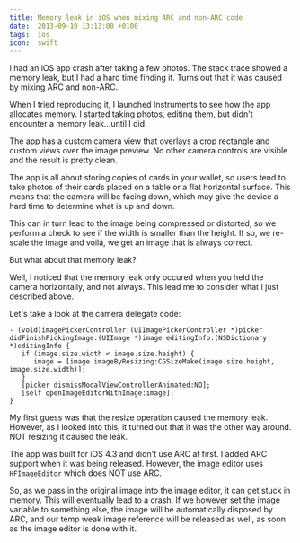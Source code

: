 ```yaml
---
title: Memory leak in iOS when mixing ARC and non-ARC code
date:  2013-09-10 13:13:00 +0100
tags:  ios
icon:  swift
---
```


I had an iOS app crash after taking a few photos. The stack trace showed a memory leak, but I had a hard time finding it. Turns out that it was caused by mixing ARC and non-ARC.
 
When I tried reproducing it, I launched Instruments to see how the app allocates memory. I started taking photos, editing them, but didn't encounter a memory leak...until I did.

The app has a custom camera view that overlays a crop rectangle and custom views over the image preview. No other camera controls are visible and the result is pretty clean.

The app is all about storing copies of cards in your wallet, so users tend to take photos of their cards placed on a table or a flat horizontal surface. This means that the camera will be facing down, which may give the device a hard time to determine what is up and down.

This can in turn lead to the image being compressed or distorted, so we perform a check to see if the width is smaller than the height. If so, we re-scale the image and voilá, we get an image that is always correct.

But what about that memory leak?

Well, I noticed that the memory leak only occured when you held the camera horizontally, and not always. This lead me to consider what I just described above. 

Let's take a look at the camera delegate code:

```objc
- (void)imagePickerController:(UIImagePickerController *)picker didFinishPickingImage:(UIImage *)image editingInfo:(NSDictionary *)editingInfo {
   if (image.size.width < image.size.height) {
      image = [image imageByResizing:CGSizeMake(image.size.height, image.size.width)];
   }
   [picker dismissModalViewControllerAnimated:NO];
   [self openImageEditorWithImage:image];
}
```

My first guess was that the resize operation caused the memory leak. However, as I looked into this, it turned out that it was the other way around. NOT resizing it caused the leak.

The app was built for iOS 4.3 and didn't use ARC at first. I added ARC support when it was being released. However, the image editor uses `HFImageEditor` which does NOT use ARC.

So, as we pass in the original image into the image editor, it can get stuck in memory. This will eventually lead to a crash. If we however set the image variable to something else, the image will be automatically disposed by ARC, and our temp weak image reference will be released as well, as soon as the image editor is done with it.